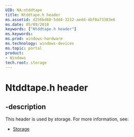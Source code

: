 ```yaml
---
UID: NA:ntddtape
title: Ntddtape.h header
ms.assetid: d256bd60-5dd4-3212-aedd-dbf0a73383e6
ms.date: 05/09/2018
keywords: ["Ntddtape.h header"]
ms.keywords: 
ms.prod: windows-hardware
ms.technology: windows-devices
ms.topic: portal
product:
- Windows
tech.root: storage
---
```


# Ntddtape.h header


## -description


This header is used by storage. For more information, see:

- [Storage](../_storage/index.md)
